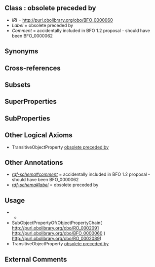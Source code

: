 
## Class : obsolete preceded by

 * *IRI* = http://purl.obolibrary.org/obo/BFO_0000060
 * *Label* = obsolete preceded by
 * *Comment* = accidentally included in BFO 1.2 proposal
        - should have been BFO_0000062

## Synonyms


## Cross-references


## Subsets


## SuperProperties


## SubProperties


## Other Logical Axioms

 * TransitiveObjectProperty [obsolete preceded by](../../BFO/60/BFO_0000060.md)

## Other Annotations

 * *[rdf-schema#comment](../../nt/rdf-schema#comment.md)* = accidentally included in BFO 1.2 proposal
        - should have been BFO_0000062
 * *[rdf-schema#label](../../el/rdf-schema#label.md)* = obsolete preceded by

## Usage

 * -
 * SubObjectPropertyOf(ObjectPropertyChain( <http://purl.obolibrary.org/obo/RO_0002091> <http://purl.obolibrary.org/obo/BFO_0000060> ) <http://purl.obolibrary.org/obo/RO_0002089>)
 * TransitiveObjectProperty [obsolete preceded by](../../BFO/60/BFO_0000060.md)

## External Comments

